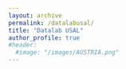 ```yaml
---
layout: archive
permalink: /datalabusal/
title: "Datalab USAL"
author_profile: true
#header:
  #image: "/images/AUSTRIA.png"
---
```

